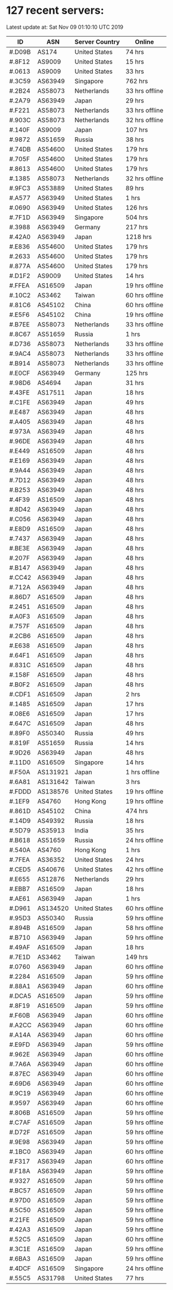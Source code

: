 # 127 recent servers:

Latest update at: Sat Nov 09 01:10:10 UTC 2019

| ID | ASN | Server Country | Online |
| -- | --- | -------------- | ------ |
| #.D09B | AS174 | United States | 74 hrs |
| #.8F12 | AS9009 | United States | 15 hrs |
| #.0613 | AS9009 | United States | 33 hrs |
| #.3C59 | AS63949 | Singapore | 762 hrs |
| #.2B24 | AS58073 | Netherlands | 33 hrs offline |
| #.2A79 | AS63949 | Japan | 29 hrs |
| #.F221 | AS58073 | Netherlands | 33 hrs offline |
| #.903C | AS58073 | Netherlands | 32 hrs offline |
| #.140F | AS9009 | Japan | 107 hrs |
| #.9872 | AS51659 | Russia | 38 hrs |
| #.74DB | AS54600 | United States | 179 hrs |
| #.705F | AS54600 | United States | 179 hrs |
| #.8613 | AS54600 | United States | 179 hrs |
| #.1385 | AS58073 | Netherlands | 32 hrs offline |
| #.9FC3 | AS53889 | United States | 89 hrs |
| #.A577 | AS63949 | United States | 1 hrs |
| #.0690 | AS63949 | United States | 126 hrs |
| #.7F1D | AS63949 | Singapore | 504 hrs |
| #.3988 | AS63949 | Germany | 217 hrs |
| #.42A0 | AS63949 | Japan | 1218 hrs |
| #.E836 | AS54600 | United States | 179 hrs |
| #.2633 | AS54600 | United States | 179 hrs |
| #.877A | AS54600 | United States | 179 hrs |
| #.D1F2 | AS9009 | United States | 14 hrs |
| #.FFEA | AS16509 | Japan | 19 hrs offline |
| #.10C2 | AS3462 | Taiwan | 60 hrs offline |
| #.81C6 | AS45102 | China | 60 hrs offline |
| #.E5F6 | AS45102 | China | 19 hrs offline |
| #.B7EE | AS58073 | Netherlands | 33 hrs offline |
| #.8C67 | AS51659 | Russia | 1 hrs |
| #.D736 | AS58073 | Netherlands | 33 hrs offline |
| #.9AC4 | AS58073 | Netherlands | 33 hrs offline |
| #.B914 | AS58073 | Netherlands | 33 hrs offline |
| #.E0CF | AS63949 | Germany | 125 hrs |
| #.98D6 | AS4694 | Japan | 31 hrs |
| #.43FE | AS17511 | Japan | 18 hrs |
| #.C1FE | AS63949 | Japan | 49 hrs |
| #.E487 | AS63949 | Japan | 48 hrs |
| #.A405 | AS63949 | Japan | 48 hrs |
| #.973A | AS63949 | Japan | 48 hrs |
| #.96DE | AS63949 | Japan | 48 hrs |
| #.E449 | AS16509 | Japan | 48 hrs |
| #.E169 | AS63949 | Japan | 48 hrs |
| #.9A44 | AS63949 | Japan | 48 hrs |
| #.7D12 | AS63949 | Japan | 48 hrs |
| #.B253 | AS63949 | Japan | 48 hrs |
| #.4F39 | AS16509 | Japan | 48 hrs |
| #.8D42 | AS63949 | Japan | 48 hrs |
| #.C056 | AS63949 | Japan | 48 hrs |
| #.E8D9 | AS16509 | Japan | 48 hrs |
| #.7437 | AS63949 | Japan | 48 hrs |
| #.BE3E | AS63949 | Japan | 48 hrs |
| #.207F | AS63949 | Japan | 48 hrs |
| #.B147 | AS63949 | Japan | 48 hrs |
| #.CC42 | AS63949 | Japan | 48 hrs |
| #.712A | AS63949 | Japan | 48 hrs |
| #.86D7 | AS16509 | Japan | 48 hrs |
| #.2451 | AS16509 | Japan | 48 hrs |
| #.A0F3 | AS16509 | Japan | 48 hrs |
| #.757F | AS16509 | Japan | 48 hrs |
| #.2CB6 | AS16509 | Japan | 48 hrs |
| #.E638 | AS16509 | Japan | 48 hrs |
| #.64F1 | AS16509 | Japan | 48 hrs |
| #.831C | AS16509 | Japan | 48 hrs |
| #.158F | AS16509 | Japan | 48 hrs |
| #.B0F2 | AS16509 | Japan | 48 hrs |
| #.CDF1 | AS16509 | Japan | 2 hrs |
| #.1485 | AS16509 | Japan | 17 hrs |
| #.08E6 | AS16509 | Japan | 17 hrs |
| #.647C | AS16509 | Japan | 48 hrs |
| #.89F0 | AS50340 | Russia | 49 hrs |
| #.819F | AS51659 | Russia | 14 hrs |
| #.9D26 | AS63949 | Japan | 48 hrs |
| #.11D0 | AS16509 | Singapore | 14 hrs |
| #.F50A | AS131921 | Japan | 1 hrs offline |
| #.6A81 | AS131642 | Taiwan | 3 hrs |
| #.FDDD | AS138576 | United States | 19 hrs offline |
| #.1EF9 | AS4760 | Hong Kong | 19 hrs offline |
| #.861D | AS45102 | China | 474 hrs |
| #.14D9 | AS49392 | Russia | 18 hrs |
| #.5D79 | AS35913 | India | 35 hrs |
| #.B618 | AS51659 | Russia | 24 hrs offline |
| #.540A | AS4760 | Hong Kong | 1 hrs |
| #.7FEA | AS36352 | United States | 24 hrs |
| #.CED5 | AS40676 | United States | 42 hrs offline |
| #.E655 | AS12876 | Netherlands | 29 hrs |
| #.EBB7 | AS16509 | Japan | 18 hrs |
| #.AE61 | AS63949 | Japan | 1 hrs |
| #.D961 | AS134520 | United States | 60 hrs offline |
| #.95D3 | AS50340 | Russia | 59 hrs offline |
| #.894B | AS16509 | Japan | 58 hrs offline |
| #.B710 | AS63949 | Japan | 59 hrs offline |
| #.49AF | AS16509 | Japan | 18 hrs |
| #.7E1D | AS3462 | Taiwan | 149 hrs |
| #.0760 | AS63949 | Japan | 60 hrs offline |
| #.2284 | AS16509 | Japan | 59 hrs offline |
| #.88A1 | AS63949 | Japan | 60 hrs offline |
| #.DCA5 | AS16509 | Japan | 59 hrs offline |
| #.8F19 | AS16509 | Japan | 59 hrs offline |
| #.F60B | AS63949 | Japan | 60 hrs offline |
| #.A2CC | AS63949 | Japan | 60 hrs offline |
| #.A14A | AS63949 | Japan | 60 hrs offline |
| #.E9FD | AS63949 | Japan | 59 hrs offline |
| #.962E | AS63949 | Japan | 60 hrs offline |
| #.7A6A | AS63949 | Japan | 60 hrs offline |
| #.87EC | AS63949 | Japan | 60 hrs offline |
| #.69D6 | AS63949 | Japan | 60 hrs offline |
| #.9C19 | AS63949 | Japan | 60 hrs offline |
| #.9597 | AS63949 | Japan | 60 hrs offline |
| #.806B | AS16509 | Japan | 59 hrs offline |
| #.C7AF | AS16509 | Japan | 59 hrs offline |
| #.D72F | AS16509 | Japan | 59 hrs offline |
| #.9E98 | AS63949 | Japan | 59 hrs offline |
| #.1BC0 | AS63949 | Japan | 60 hrs offline |
| #.F317 | AS63949 | Japan | 60 hrs offline |
| #.F18A | AS63949 | Japan | 59 hrs offline |
| #.9327 | AS16509 | Japan | 59 hrs offline |
| #.BC57 | AS16509 | Japan | 59 hrs offline |
| #.97D0 | AS16509 | Japan | 59 hrs offline |
| #.5C50 | AS16509 | Japan | 59 hrs offline |
| #.21FE | AS16509 | Japan | 59 hrs offline |
| #.42A3 | AS16509 | Japan | 59 hrs offline |
| #.52C5 | AS16509 | Japan | 60 hrs offline |
| #.3C1E | AS16509 | Japan | 59 hrs offline |
| #.6BA3 | AS16509 | Japan | 59 hrs offline |
| #.4DCF | AS16509 | Singapore | 24 hrs offline |
| #.55C5 | AS31798 | United States | 77 hrs |

